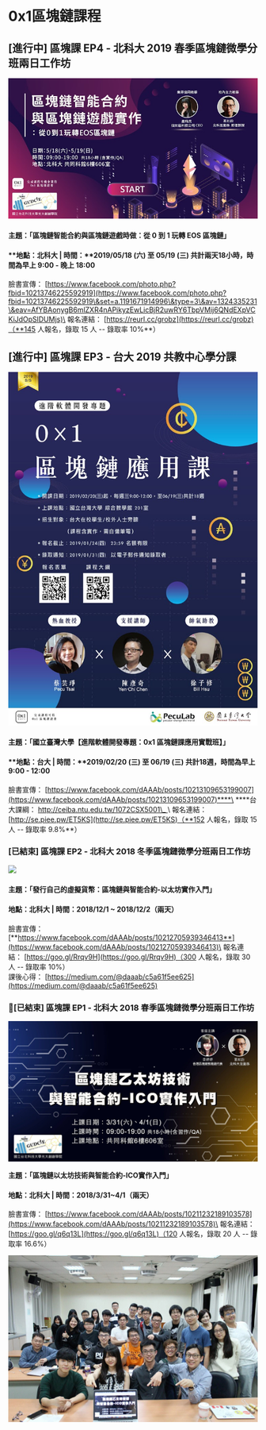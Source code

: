 # 0x1區塊鏈課程

## \[進行中] 區塊課 EP4 - 北科大 2019 春季區塊鏈微學分班兩日工作坊

![](<../.gitbook/assets/image (13).png>)

#### **主題：「**區塊鏈智能合約與區塊鏈遊戲時做：從 0 到 1 玩轉 EOS 區塊鏈**」**

#### **地點：北科大 | 時間：**2019/05/18 (六) 至 05/19 (三) 共計兩天18小時，時間為早上 9:00 - 晚上 18:00

臉書宣傳： [https://www.facebook.com/photo.php?fbid=10213746225592919](https://www.facebook.com/photo.php?fbid=10213746225592919\&set=a.1191671914996\&type=3\&av=1324335231\&eav=AfYBAonygB6mlZXR4nAPikyzEwLicBjR2uwRY6TbpVMij6QNdEXpVCKiJdOpSlDUMjs)\
報名連結： [https://reurl.cc/grobz](https://reurl.cc/grobz)（**145 人報名，錄取 15 人 -- 錄取率 10%**）

## \[進行中] 區塊課 EP3 - 台大 2019 共教中心學分課

![](<../.gitbook/assets/image (12).png>)

#### **主題：「**國立臺灣大學【進階軟體開發專題：0x1 區塊鏈課應用實戰班】**」**

#### **地點：台大 | 時間：**2019/02/20 (三) 至 06/19 (三) 共計18週，時間為早上 9:00 - 12:00

臉書宣傳： [https://www.facebook.com/dAAAb/posts/10213109653199007](https://www.facebook.com/dAAAb/posts/10213109653199007)****\
****台大課綱： [http://ceiba.ntu.edu.tw/1072CSX5001\_ ](http://ceiba.ntu.edu.tw/1072CSX5001\_)\
報名連結： [http://se.piee.pw/ET5KS](http://se.piee.pw/ET5KS)（**152 人報名，錄取 15 人 -- 錄取率 9.8%**）

### **\[已結束]** 區塊課 EP2 - 北科大 2018 冬季區塊鏈微學分班兩日工作坊

![](../.gitbook/assets/44512395\_1984166398273168\_7240695084390285312\_n.jpg)

#### **主題：「發行自己的虛擬貨幣：區塊鏈與智能合約-以太坊實作入門」**

#### **地點：北科大 | 時間：2018/12/1 \~ 2018/12/2（兩天）**

臉書宣傳： [**https://www.facebook.com/dAAAb/posts/10212705939346413**](https://www.facebook.com/dAAAb/posts/10212705939346413)\
報名連結： [https://goo.gl/Rrqv9H](https://goo.gl/Rrqv9H)（300 人報名，錄取 30 人 -- 錄取率 10%）\
課後心得： [https://medium.com/@daaab/c5a61f5ee625](https://medium.com/@daaab/c5a61f5ee625)

### **\[已結束]** 區塊課 EP1 - 北科大 2018 春季區塊鏈微學分班兩日工作坊&#x20;

![](<../.gitbook/assets/image (1).png>)

**主題：「區塊鏈以太坊技術與智能合約-ICO實作入門」**

#### 地點：北科大 | 時間：2018/3/31\~4/1（兩天）

臉書宣傳： [https://www.facebook.com/dAAAb/posts/10211232189103578](https://www.facebook.com/dAAAb/posts/10211232189103578)\
報名連結： [https://goo.gl/q6q13L](https://goo.gl/q6q13L)（120 人報名，錄取 20 人 -- 錄取率 16.6%）

![右一 Accupass 活動通 創辦人兼執行長 / 前排右一  葛如鈞](../.gitbook/assets/pasted-image.jpg)




